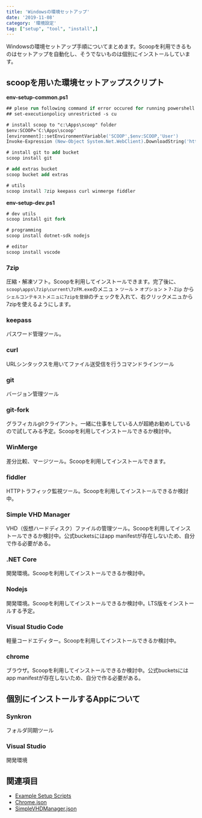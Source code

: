 ```yaml
---
title: 'Windowsの環境セットアップ'
date: '2019-11-08'
category: '環境設定'
tag: ["setup", "tool", "install",]
---
```


Windowsの環境セットアップ手順についてまとめます。Scoopを利用できるものはセットアップを自動化し、そうでないものは個別にインストールしています。

## scoopを用いた環境セットアップスクリプト

**env-setup-common.ps1**

```ps
## plese run following command if error occured for running powershell script.
## set-executionpolicy unrestricted -s cu

# install scoop to "c:\Apps\scoop" folder
$env:SCOOP='C:\Apps\scoop'
[environment]::setEnvironmentVariable('SCOOP',$env:SCOOP,'User')
Invoke-Expression (New-Object System.Net.WebClient).DownloadString('https://get.scoop.sh')

# install git to add bucket
scoop install git

# add extras bucket
scoop bucket add extras

# utils
scoop install 7zip keepass curl winmerge fiddler
```

**env-setup-dev.ps1**

```ps
# dev utils
scoop install git fork

# programming
scoop install dotnet-sdk nodejs

# editor
scoop install vscode
```

### 7zip

圧縮・解凍ソフト。Scoopを利用してインストールできます。完了後に、`scoop\apps\7zip\current\7zFM.exe`のメニュ > `ツール` > `オプション` > `7-Zip` から `シェルコンテキストメニュに7zipを登録`のチェックを入れて、右クリックメニュから7zipを使えるようにします。

### keepass

パスワード管理ツール。

### curl

URLシンタックスを用いてファイル送受信を行うコマンドラインツール

### git

バージョン管理ツール

### git-fork

グラフィカルgitクライアント。一緒に仕事をしている人が超絶お勧めしているので試してみる予定。Scoopを利用してインストールできるか検討中。

### WinMerge

差分比較、マージツール。Scoopを利用してインストールできます。

### fiddler

HTTPトラフィック監視ツール。Scoopを利用してインストールできるか検討中。

### Simple VHD Manager

VHD（仮想ハードディスク）ファイルの管理ツール。Scoopを利用してインストールできるか検討中。公式bucketsにはapp manifestが存在しないため、自分で作る必要がある。

### .NET Core

開発環境。Scoopを利用してインストールできるか検討中。

### Nodejs

開発環境。Scoopを利用してインストールできるか検討中。LTS版をインストールする予定。

### Visual Studio Code

軽量コードエディター。Scoopを利用してインストールできるか検討中。

### chrome

ブラウザ。Scoopを利用してインストールできるか検討中。公式bucketsにはapp manifestが存在しないため、自分で作る必要がある。

## 個別にインストールするAppについて

### Synkron

フォルダ同期ツール

### Visual Studio

開発環境

## 関連項目

-   [Example Setup Scripts](https://github.com/lukesampson/scoop/wiki/Example-Setup-Scripts)
-   [Chrome.json](https://github.com/Ash258/scoop-Ash258/blob/master/bucket/Chrome.json)
-   [SimpleVHDManager.json](https://github.com/Ash258/scoop-Ash258/blob/master/bucket/SimpleVHDManager.json)

